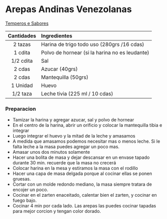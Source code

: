 # Arepas Andinas Venezolanas
[Temperos e Sabores](https://www.youtube.com/watch?v=LcuxkrgVL0I)

|Cantidades|Ingredientes|
|:-:|:-|
|2 tazas|Harina de trigo todo uso (280grs /16 cdas)|
|1 cdita|Polvo de hornear (si la harina no es leudante)|
|1/2 cdita|Sal|
|2 cdas|Azucar  (40grs)|
|2 cdas|Mantequilla (50grs)|
|1 Unidad|Huevo|
|1/2 taza|Leche tivia (225 ml / 10 cdas)|

### Preparacion
- Tamizar la harina y agregar azucar, sal y polvo de hornear
- En el centro de la harina, abrir un orificio y colocar la mantequilla tibia e integrar
- Luego integrar el huevo y la mitad de la leche y amasamos
- A medida que amasamos podemos necesitar mas o menos leche. Si le falta leche a la masa puedes agregar un poco mas.
- Amasar unos dos minutos solamente
- Hacer una bolita de masa y dejar descansar en un envase tapado durante 30 min. recuerde que la masa no crecerá
- Colocar harina en la mesa y estiramos la masa con el rodillo
- Hacer una capa de masa delgada porque al cocinar ellas se ponen gruesas.
- Cortar con un molde redondo mediano, la masa siempre tratara de encojer un poco.
- Cocinar en el zarten enaceitado, calentar bien el zarten, y cocinar en fuego bajo.
- Cocinar 4 min por cada lado. Las arepas las puedes cocinar tapadas para mejor corcion y tengan color dorado.
